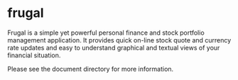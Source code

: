 # frugal

Frugal is a simple yet powerful personal finance and stock portfolio management
application. It provides quick on-line stock quote and currency rate updates
and easy to understand graphical and textual views of your financial situation.

Please see the document directory for more information.
